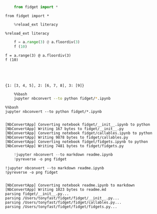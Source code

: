 

```python
    from fidget import *
```


    from fidget import *



```python
    %reload_ext literacy
```


    %reload_ext literacy



```python
    f = a.range(3) @ a.floordiv(3)
    f (10)
```


    f = a.range(3) @ a.floordiv(3)
    f (10)





    {1: [3, 4, 5], 2: [6, 7, 8], 3: [9]}




```bash
    %%bash 
    jupyter nbconvert --to python fidget/*.ipynb
```


    %%bash 
    jupyter nbconvert --to python fidget/*.ipynb


    [NbConvertApp] Converting notebook fidget/__init__.ipynb to python
    [NbConvertApp] Writing 167 bytes to fidget/__init__.py
    [NbConvertApp] Converting notebook fidget/callables.ipynb to python
    [NbConvertApp] Writing 9878 bytes to fidget/callables.py
    [NbConvertApp] Converting notebook fidget/fidgets.ipynb to python
    [NbConvertApp] Writing 7481 bytes to fidget/fidgets.py



```python
    !jupyter nbconvert --to markdown readme.ipynb
    !pyreverse -o png fidget
```


    !jupyter nbconvert --to markdown readme.ipynb
    !pyreverse -o png fidget


    [NbConvertApp] Converting notebook readme.ipynb to markdown
    [NbConvertApp] Writing 1023 bytes to readme.md
    parsing fidget/__init__.py...
    parsing /Users/tonyfast/fidget/fidget/__init__.py...
    parsing /Users/tonyfast/fidget/fidget/callables.py...
    parsing /Users/tonyfast/fidget/fidget/fidgets.py...



```python

```
